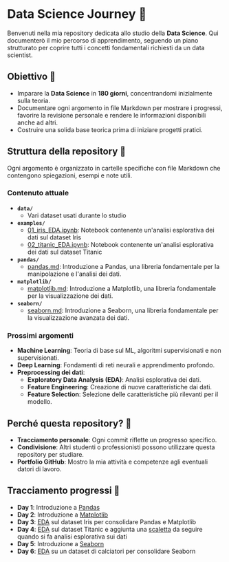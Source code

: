 # Data Science Journey 🚀

Benvenuti nella mia repository dedicata allo studio della **Data Science**. Qui documenterò il mio percorso di apprendimento, seguendo un piano strutturato per coprire tutti i concetti fondamentali richiesti da un data scientist.

## Obiettivo 🎯
- Imparare la **Data Science** in **180 giorni**, concentrandomi inizialmente sulla teoria.
- Documentare ogni argomento in file Markdown per mostrare i progressi, favorire la revisione personale e rendere le informazioni disponibili anche ad altri.
- Costruire una solida base teorica prima di iniziare progetti pratici.

## Struttura della repository 📂
Ogni argomento è organizzato in cartelle specifiche con file Markdown che contengono spiegazioni, esempi e note utili.

### Contenuto attuale
- **`data/`**
  - Vari dataset usati durante lo studio
- **`examples/`**
  - [01_iris_EDA.ipynb](examples/01_iris_EDA.ipynb): Notebook contenente un'analisi esplorativa dei dati sul dataset Iris
  - [02_titanic_EDA.ipynb](examples/02_titanic_EDA.ipynb): Notebook contenente un'analisi esplorativa dei dati sul dataset Titanic
- **`pandas/`**
  - [pandas.md](pandas/pandas.md): Introduzione a Pandas, una libreria fondamentale per la manipolazione e l'analisi dei dati.
- **`matplotlib/`**
  - [matplotlib.md](matplotlib/matplotlib.md): Introduzione a Matplotlib, una libreria fondamentale per la visualizzazione dei dati.
- **`seaborn/`**
  - [seaborn.md](seaborn/seaborn.md): Introduzione a Seaborn, una libreria fondamentale per la visualizzazione avanzata dei dati.
    
### Prossimi argomenti
- **Machine Learning**: Teoria di base sul ML, algoritmi supervisionati e non supervisionati.
- **Deep Learning**: Fondamenti di reti neurali e apprendimento profondo.
- **Preprocessing dei dati**: 
  - **Exploratory Data Analysis (EDA)**: Analisi esplorativa dei dati.
  - **Feature Engineering**: Creazione di nuove caratteristiche dai dati.
  - **Feature Selection**: Selezione delle caratteristiche più rilevanti per il modello.

## Perché questa repository? 🤔
- **Tracciamento personale**: Ogni commit riflette un progresso specifico.
- **Condivisione**: Altri studenti o professionisti possono utilizzare questa repository per studiare.
- **Portfolio GitHub**: Mostro la mia attività e competenze agli eventuali datori di lavoro.

## Tracciamento progressi 📆
- **Day 1**: Introduzione a [Pandas](pandas/pandas.md) 
- **Day 2**: Introduzione a [Matplotlib](matplotlib/matplotlib.md)
- **Day 3**: [EDA](examples/01_iris_EDA.ipynb) sul dataset Iris per consolidare Pandas e Matplotlib
- **Day 4**: [EDA](examples/02_titanic_EDA.ipynb) sul dataset Titanic e aggiunta una [scaletta](EDA/eda.md) da seguire quando si fa analisi esplorativa sui dati
- **Day 5**: Introduzione a [Seaborn](seaborn/seaborn.md)
- **Day 6**: [EDA](examples/03_football_EDA.ipynb) su un dataset di calciatori per consolidare Seaborn